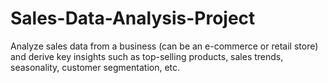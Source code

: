 # Sales-Data-Analysis-Project
Analyze sales data from a business (can be an e-commerce or retail store) and derive key insights such as top-selling products, sales trends, seasonality, customer segmentation, etc.
